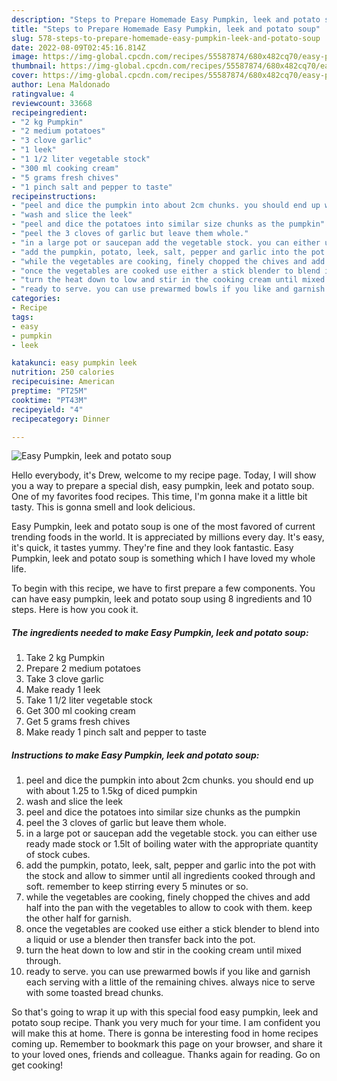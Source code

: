 ```yaml
---
description: "Steps to Prepare Homemade Easy Pumpkin, leek and potato soup"
title: "Steps to Prepare Homemade Easy Pumpkin, leek and potato soup"
slug: 578-steps-to-prepare-homemade-easy-pumpkin-leek-and-potato-soup
date: 2022-08-09T02:45:16.814Z
image: https://img-global.cpcdn.com/recipes/55587874/680x482cq70/easy-pumpkin-leek-and-potato-soup-recipe-main-photo.jpg
thumbnail: https://img-global.cpcdn.com/recipes/55587874/680x482cq70/easy-pumpkin-leek-and-potato-soup-recipe-main-photo.jpg
cover: https://img-global.cpcdn.com/recipes/55587874/680x482cq70/easy-pumpkin-leek-and-potato-soup-recipe-main-photo.jpg
author: Lena Maldonado
ratingvalue: 4
reviewcount: 33668
recipeingredient:
- "2 kg Pumpkin"
- "2 medium potatoes"
- "3 clove garlic"
- "1 leek"
- "1 1/2 liter vegetable stock"
- "300 ml cooking cream"
- "5 grams fresh chives"
- "1 pinch salt and pepper to taste"
recipeinstructions:
- "peel and dice the pumpkin into about 2cm chunks. you should end up with about 1.25 to 1.5kg of diced pumpkin"
- "wash and slice the leek"
- "peel and dice the potatoes into similar size chunks as the pumpkin"
- "peel the 3 cloves of garlic but leave them whole."
- "in a large pot or saucepan add the vegetable stock. you can either use ready made stock or 1.5lt of boiling water with the appropriate quantity of stock cubes."
- "add the pumpkin, potato, leek, salt, pepper and garlic into the pot with the stock and allow to simmer until all ingredients cooked through and soft. remember to keep stirring every 5 minutes or so."
- "while the vegetables are cooking, finely chopped the chives and add half into the pan with the vegetables to allow to cook with them. keep the other half for garnish."
- "once the vegetables are cooked use either a stick blender to blend into a liquid or use a blender then transfer back into the pot."
- "turn the heat down to low and stir in the cooking cream until mixed through."
- "ready to serve. you can use prewarmed bowls if you like and garnish each serving with a little of the remaining chives. always nice to serve with some toasted bread chunks."
categories:
- Recipe
tags:
- easy
- pumpkin
- leek

katakunci: easy pumpkin leek 
nutrition: 250 calories
recipecuisine: American
preptime: "PT25M"
cooktime: "PT43M"
recipeyield: "4"
recipecategory: Dinner

---
```



![Easy Pumpkin, leek and potato soup](https://img-global.cpcdn.com/recipes/55587874/680x482cq70/easy-pumpkin-leek-and-potato-soup-recipe-main-photo.jpg)

Hello everybody, it's Drew, welcome to my recipe page. Today, I will show you a way to prepare a special dish, easy pumpkin, leek and potato soup. One of my favorites food recipes. This time, I'm gonna make it a little bit tasty. This is gonna smell and look delicious.



Easy Pumpkin, leek and potato soup is one of the most favored of current trending foods in the world. It is appreciated by millions every day. It's easy, it's quick, it tastes yummy. They're fine and they look fantastic. Easy Pumpkin, leek and potato soup is something which I have loved my whole life.


To begin with this recipe, we have to first prepare a few components. You can have easy pumpkin, leek and potato soup using 8 ingredients and 10 steps. Here is how you cook it.

<!--inarticleads1-->

##### The ingredients needed to make Easy Pumpkin, leek and potato soup:

1. Take 2 kg Pumpkin
1. Prepare 2 medium potatoes
1. Take 3 clove garlic
1. Make ready 1 leek
1. Take 1 1/2 liter vegetable stock
1. Get 300 ml cooking cream
1. Get 5 grams fresh chives
1. Make ready 1 pinch salt and pepper to taste




<!--inarticleads2-->

##### Instructions to make Easy Pumpkin, leek and potato soup:

1. peel and dice the pumpkin into about 2cm chunks. you should end up with about 1.25 to 1.5kg of diced pumpkin
1. wash and slice the leek
1. peel and dice the potatoes into similar size chunks as the pumpkin
1. peel the 3 cloves of garlic but leave them whole.
1. in a large pot or saucepan add the vegetable stock. you can either use ready made stock or 1.5lt of boiling water with the appropriate quantity of stock cubes.
1. add the pumpkin, potato, leek, salt, pepper and garlic into the pot with the stock and allow to simmer until all ingredients cooked through and soft. remember to keep stirring every 5 minutes or so.
1. while the vegetables are cooking, finely chopped the chives and add half into the pan with the vegetables to allow to cook with them. keep the other half for garnish.
1. once the vegetables are cooked use either a stick blender to blend into a liquid or use a blender then transfer back into the pot.
1. turn the heat down to low and stir in the cooking cream until mixed through.
1. ready to serve. you can use prewarmed bowls if you like and garnish each serving with a little of the remaining chives. always nice to serve with some toasted bread chunks.




So that's going to wrap it up with this special food easy pumpkin, leek and potato soup recipe. Thank you very much for your time. I am confident you will make this at home. There is gonna be interesting food in home recipes coming up. Remember to bookmark this page on your browser, and share it to your loved ones, friends and colleague. Thanks again for reading. Go on get cooking!
